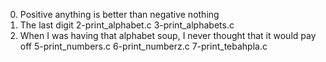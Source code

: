 0. Positive anything is better than negative nothing
1. The last digit
2-print_alphabet.c
3-print_alphabets.c
4. When I was having that alphabet soup, I never thought that it would pay off
5-print_numbers.c
6-print_numberz.c
7-print_tebahpla.c
